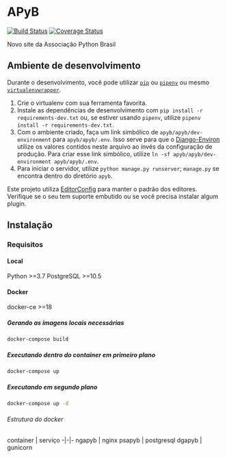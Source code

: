 # APyB

[![Build Status](https://travis-ci.org/pythonbrasil/apyb.svg?branch=master)](https://travis-ci.org/pythonbrasil/apyb)
[![Coverage Status](https://coveralls.io/repos/github/pythonbrasil/apyb/badge.svg?branch=master)](https://coveralls.io/github/pythonbrasil/apyb?branch=master)

Novo site da Associação Python Brasil

## Ambiente de desenvolvimento

Durante o desenvolvimento, você pode utilizar
[`pip`](https://pip.pypa.io/en/stable/installing/) ou
[`pipenv`](https://pipenv.readthedocs.io/en/latest/) ou mesmo
[`virtualenvwrapper`](https://virtualenvwrapper.readthedocs.io/en/latest/install.html).

1. Crie o virtualenv com sua ferramenta favorita.
2. Instale as dependências de desenvolvimento com
   `pip install -r requirements-dev.txt` ou, se estiver
   usando `pipenv`, utilize
   `pipenv install -r requirements-dev.txt`.
3. Com o ambiente criado, faça um link simbólico de `apyb/apyb/dev-environment`
   para `apyb/apyb/.env`. Isso serve para que o
   [Django-Environ](https://github.com/joke2k/django-environ) utilize os
   valores contidos neste arquivo ao invés da configuração de produção. Para
   criar esse link simbólico, utilize `ln -sf apyb/apyb/dev-environment
   apyb/apyb/.env`.
4. Para iniciar o servidor, utilize `python manage.py runserver`; `manage.py`
   se encontra dentro do diretório `apyb`.

Este projeto utiliza [EditorConfig](https://editorconfig.org/) para manter o
padrão dos editores. Verifique se o seu tem suporte embutido ou se você precisa
instalar algum plugin.

## Instalação

### Requisitos

#### Local

Python >=3.7
PostgreSQL >=10.5

#### Docker

docker-ce >=18

##### Gerando as imagens locais necessárias

```sh
docker-compose build
```

##### Executando dentro do container em primeiro plano

```sh
docker-compose up
```

##### Executando em segundo plano

```sh
docker-compose up -d
```

###### Estrutura do docker

container | serviço
-|-|-
ngapyb | nginx
psapyb | postgresql
dgapyb | gunicorn
